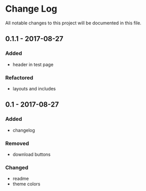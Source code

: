 # Change Log
All notable changes to this project will be documented in this file.

## 0.1.1 - 2017-08-27

### Added
- header in test page

### Refactored
- layouts and includes

## 0.1 - 2017-08-27

### Added
- changelog

### Removed
- download buttons

### Changed
- readme
- theme colors
